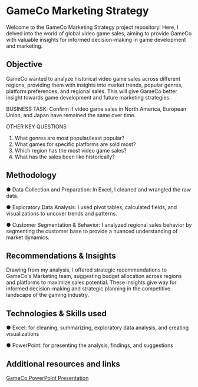 # GameCo Marketing Strategy

Welcome to the GameCo Marketing Strategy project repository! Here, I delved into the world of global video game sales, aiming to provide GameCo with valuable insights for informed decision-making in game development and marketing.

## Objective
GameCo wanted to analyze historical video game sales across different regions, providing them with insights into market trends, popular genres, platform preferences, and regional sales. This will give GameCo better insight towards game development and future marketing strategies.

BUSINESS TASK:
Confirm if video game sales in North America, European Union, and Japan have remained the same over time.

OTHER KEY QUESTIONS
1. What genres are most popular/least popular?
2. What games for specific platforms are sold most?
3. Which region has the most video game sales?
4. What has the sales been like historically?

## Methodology

● Data Collection and Preparation: In Excel, I cleaned and wrangled the raw data.

● Exploratory Data Analysis: I used pivot tables, calculated fields, and visualizations to uncover trends and patterns.

● Customer Segmentation & Behavior: I analyzed regional sales behavior by segmenting the customer base to provide a nuanced understanding of market dynamics.


## Recommendations & Insights

Drawing from my analysis, I offered strategic recommendations to GameCo's Marketing team, suggesting budget allocation across regions and platforms to maximize sales potential. These insights give way for informed decision-making and strategic planning in the competitive landscape of the gaming industry.

## Technologies & Skills used

● Excel: for cleaning, summarizing, exploratory data analysis, and creating visualizations

● PowerPoint: for presenting the analysis, findings, and suggestions


## Additional resources and links
[GameCo PowerPoint Presentation]([https://github.com/fa-andersen/Rockbuster/blob/main/3.10%20Rockbuster%20Data%20Dictionary.pdf](https://github.com/fa-andersen/GameCo/blob/main/04%20Sent%20to%20client/Rev_Task%201_10%20Final%20Project%20-%20GameCo%202017%20Analysis.pdf))

